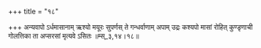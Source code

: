 +++
title = "१८"

+++
अन्यवापो ऽर्धमासानाम् ऋश्यो मयूरः सुपर्णस् ते गन्धर्वाणाम् अपाम् उद्रः कश्यपो मासां रोहित् कुण्डृणाची गोलत्तिका ता अप्सरसां मृत्यवे ऽसितः ॥म्स्_३,१४।१८॥  
    
